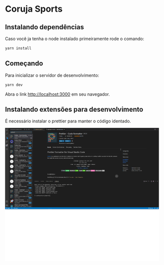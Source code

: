 # Coruja Sports

## Instalando dependências

Caso você ja tenha o node instalado primeiramente rode o comando:

```bash
yarn install
```

## Começando

Para inicializar o servidor de desenvolvimento:

```bash
yarn dev
```

Abra o link [http://localhost:3000](http://localhost:3000) em seu navegador.

## Instalando extensões para desenvolvimento

É necessário instalar o prettier para manter o código identado.

<div align="center">
<img src="./public/how-to-install-prettier.png" width="700px">
</div>
